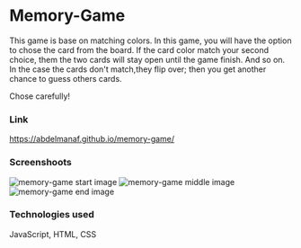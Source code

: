 # Memory-Game

This game is base on matching colors. In this game, you will have the option to chose the card from the board.
If the card color match your second choice, them the two cards will stay open until the game finish. And so on.
In the case the cards don't match,they flip over; then you get another chance to guess others cards.

Chose carefully!

### Link
https://abdelmanaf.github.io/memory-game/

### Screenshoots
![memory-game start image](https://i.imgur.com/0xzK9sI.png)
![memory-game middle image](https://i.imgur.com/B6sfsaZ.png)
![memory-game end image](https://i.imgur.com/JPPRaxQ.png)

### Technologies used
JavaScript, 
HTML, 
CSS
